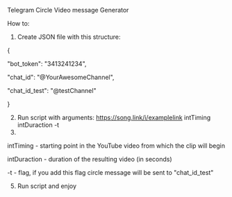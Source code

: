 Telegram Circle Video message Generator

How to:

1. Create JSON file with this structure:

{
  
  "bot_token": "3413241234",
  
  "chat_id": "@YourAwesomeChannel",
  
  "chat_id_test": "@testChannel"
  
}

2. Run script with arguments: https://song.link/i/examplelink intTiming intDuraction -t
3. 
intTiming - starting point in the YouTube video from which the clip will begin

intDuraction - duration of the resulting video (in seconds)

-t - flag, if you add this flag circle message will be sent to "chat_id_test"

5. Run script and enjoy
